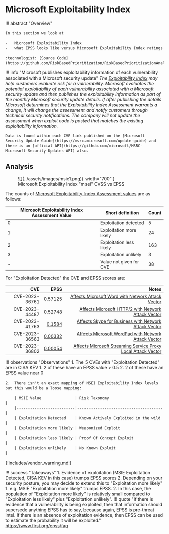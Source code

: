 # Microsoft Exploitability Index

!!! abstract "Overview"
    
    In this section we look at

    -   Microsoft Exploitability Index 
    -   what EPSS looks like versus Microsoft Exploitability Index ratings

    :technologist: [Source Code](https://github.com/RiskBasedPrioritization/RiskBasedPrioritizationAnalysis/blob/main/analysis/msrc.ipynb) 


!!! info "Microsoft publishes exploitability information of each vulnerability associated with a Microsoft security update"
    *The [Exploitability Index](https://www.microsoft.com/en-us/msrc/exploitability-index) may help customers evaluate risk for a vulnerability. Microsoft evaluates the potential exploitability of each vulnerability associated with a Microsoft security update and then publishes the exploitability information as part of the monthly Microsoft security update details. If after publishing the details Microsoft determines that the Exploitability Index Assessment warrants a change, it will change the assessment and notify customers through technical security notifications. The company will not update the assessment when exploit code is posted that matches the existing exploitability information.*

    Data is found within each CVE link published on the [Microsoft Security Update Guide](https://msrc.microsoft.com/update-guide) and there is an [official API](https://github.com/microsoft/MSRC-Microsoft-Security-Updates-API) also.


    
## Analysis

<figure markdown>
  ![](../assets/images/msie1.png){ width="700" }
  <figcaption>Microsoft Exploitability Index "msei" CVSS vs EPSS</figcaption>
</figure>


The counts of [Microsoft Exploitability Index Assessment values](https://www.microsoft.com/en-us/msrc/exploitability-index) are as follows:

| Microsoft Exploitability Index Assessment Value | Short definition    | Count |
|---------------------------------|-------------------------------------|-------|
| 0                               | Exploitation detected               |     5 |       
| 1                               | Exploitation more likely            |    24 |
| 2                               | Exploitation less likely            |   163 |
| 3                               | Exploitation unlikely               |     3 |
| -                               | Value not given for CVE             |    38 |

For "Exploitation Detected" the CVE and EPSS scores are:

|  CVE           |  EPSS    | Notes    |
|---------------:|---------:|---------:|
| CVE-2023-36761 |  0.57125 | [Affects Microsoft Word with Network Attack Vector](https://msrc.microsoft.com/update-guide/vulnerability/CVE-2023-36761)|
| CVE-2023-44487 |  0.52748 | [Affects Microsoft HTTP/2 with Network Attack Vector](https://msrc.microsoft.com/update-guide/vulnerability/CVE-2023-36563)|
| CVE-2023-41763 |  [0.1584](https://www.cvedetails.com/epss/CVE-2023-41763/epss-score-history.html) | [Affects Skype for Business with Network Attack Vector](https://msrc.microsoft.com/update-guide/vulnerability/CVE-2023-41763)|
| CVE-2023-36563 |  [0.00332](https://www.cvedetails.com/epss/CVE-2023-36563/epss-score-history.html) | [Affects Microsoft WordPad with Network Attack Vector](https://msrc.microsoft.com/update-guide/vulnerability/CVE-2023-36563)|
| CVE-2023-36802 |  [0.00054](https://www.cvedetails.com/epss/CVE-2023-36802/epss-score-history.html) | [Affects Microsoft Streaming Service Proxy Local Attack Vector](https://msrc.microsoft.com/update-guide/vulnerability/CVE-2023-36802) |


!!! observations "Observations"
    1.  The 5 CVEs with "Exploitation Detected" are in CISA KEV
        1.  2 of these have an EPSS value > 0.5
        2.  2 of these have an EPSS value near 0

    2.  There isn't an exact mapping of MSEI Exploitability Index levels but this would be a loose mapping:
   
        | MSIE Value               | Risk Taxonomy                        |
        |--------------------------|--------------------------------------|
        | Exploitation Detected    | Known Actively Exploited in the wild |
        | Exploitation more likely | Weaponized Exploit                   |
        | Exploitation less likely | Proof Of Concept Exploit             |
        | Exploitation unlikely    | No Known Exploit                     |

{!includes/vendor_warning.md!}

!!! success "Takeaways"
    1. Evidence of exploitation (MSIE Exploitation Detected, CISA KEV in this case) trumps EPSS scores
    2. Depending on your security posture, you may decide to extend this to "Exploitation more likely" 
          1. e.g. MSIE "Exploitation more likely" trumps EPSS. 
          2. In this case, the population of "Exploitation more likely" is relatively small compared to "Exploitation less likely" plus "Exploitation unlikely".
    !!! quote
        "If there is evidence that a vulnerability is being exploited, then that information should supersede anything EPSS has to say, because again, EPSS is pre-threat intel. If there is an absence of exploitation evidence, then 
        EPSS can be used to estimate the probability it will be exploited." https://www.first.org/epss/faq

